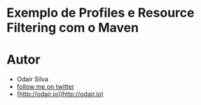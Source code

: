 # Exemplo de Profiles e Resource Filtering com o Maven
# Autor
- Odair Silva  
- [follow me on twitter](https://twitter.com/oddy_silva)
- [http://odair.io](http://odair.io)